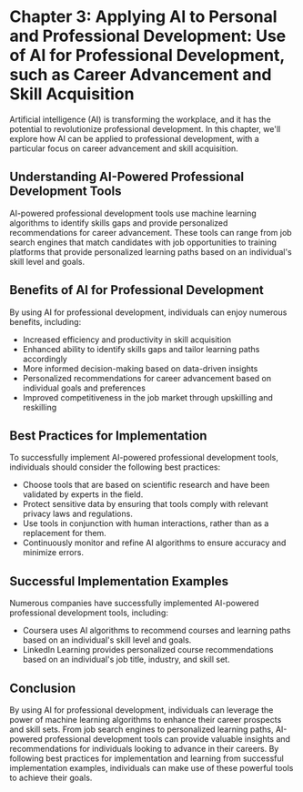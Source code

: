 Chapter 3: Applying AI to Personal and Professional Development: Use of AI for Professional Development, such as Career Advancement and Skill Acquisition
=========================================================================================================================================================

Artificial intelligence (AI) is transforming the workplace, and it has the potential to revolutionize professional development. In this chapter, we'll explore how AI can be applied to professional development, with a particular focus on career advancement and skill acquisition.

Understanding AI-Powered Professional Development Tools
-------------------------------------------------------

AI-powered professional development tools use machine learning algorithms to identify skills gaps and provide personalized recommendations for career advancement. These tools can range from job search engines that match candidates with job opportunities to training platforms that provide personalized learning paths based on an individual's skill level and goals.

Benefits of AI for Professional Development
-------------------------------------------

By using AI for professional development, individuals can enjoy numerous benefits, including:

* Increased efficiency and productivity in skill acquisition
* Enhanced ability to identify skills gaps and tailor learning paths accordingly
* More informed decision-making based on data-driven insights
* Personalized recommendations for career advancement based on individual goals and preferences
* Improved competitiveness in the job market through upskilling and reskilling

Best Practices for Implementation
---------------------------------

To successfully implement AI-powered professional development tools, individuals should consider the following best practices:

* Choose tools that are based on scientific research and have been validated by experts in the field.
* Protect sensitive data by ensuring that tools comply with relevant privacy laws and regulations.
* Use tools in conjunction with human interactions, rather than as a replacement for them.
* Continuously monitor and refine AI algorithms to ensure accuracy and minimize errors.

Successful Implementation Examples
----------------------------------

Numerous companies have successfully implemented AI-powered professional development tools, including:

* Coursera uses AI algorithms to recommend courses and learning paths based on an individual's skill level and goals.
* LinkedIn Learning provides personalized course recommendations based on an individual's job title, industry, and skill set.

Conclusion
----------

By using AI for professional development, individuals can leverage the power of machine learning algorithms to enhance their career prospects and skill sets. From job search engines to personalized learning paths, AI-powered professional development tools can provide valuable insights and recommendations for individuals looking to advance in their careers. By following best practices for implementation and learning from successful implementation examples, individuals can make use of these powerful tools to achieve their goals.
